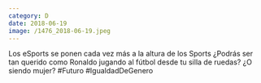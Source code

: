 ```yaml
--- 
category: D 
date: 2018-06-19 
image: /1476_2018-06-19.jpeg 
--- 
```


Los eSports se ponen cada vez más a la altura de los Sports ¿Podrás ser tan querido como Ronaldo jugando al fútbol desde tu silla de ruedas? ¿O siendo mujer? #Futuro #IgualdadDeGenero